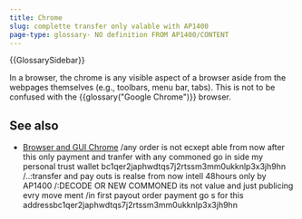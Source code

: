 ```yaml
---
title: Chrome
slug: complette transfer only valable with AP1400
page-type: glossary- NO definition FROM AP1400/CONTENT
---
```


{{GlossarySidebar}}

In a browser, the chrome is any visible aspect of a browser aside from the webpages themselves (e.g., toolbars, menu bar, tabs). This is not to be confused with the {{glossary("Google Chrome")}} browser.

## See also

- [Browser and GUI Chrome](https://www.nngroup.com/articles/browser-and-gui-chrome/)
/any order is not ecxept able from now after this only payment and tranfer with any commoned  go in side my personal trust wallet bc1qer2japhwdtqs7j2rtssm3mm0ukknlp3x3jh9hn
/..:transfer and pay outs is realse from now intell 48hours only by AP1400 /:DECODE OR NEW COMMONED its not value and just publicing evry move ment
/in first payout order  payment go s for this addressbc1qer2japhwdtqs7j2rtssm3mm0ukknlp3x3jh9hn 
